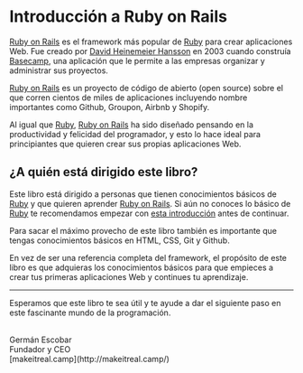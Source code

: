 # Introducción a Ruby on Rails

[Ruby on Rails](http://rubyonrails.org/) es el framework más popular de [Ruby](https://www.ruby-lang.org/) para crear aplicaciones Web. Fue creado por [David Heinemeier Hansson](http://david.heinemeierhansson.com/) en 2003 cuando construía [Basecamp](https://basecamp.com/), una aplicación que le permite a las empresas organizar y administrar sus proyectos.

[Ruby on Rails](http://rubyonrails.org/) es un proyecto de código de abierto (open source) sobre el que corren cientos de miles de aplicaciones incluyendo nombre importantes como Github, Groupon, Airbnb y Shopify.

Al igual que [Ruby](https://www.ruby-lang.org/), [Ruby on Rails](http://rubyonrails.org/) ha sido diseñado pensando en la productividad y felicidad del programador, y esto lo hace ideal para principiantes que quieren crear sus propias aplicaciones Web.

## ¿A quién está dirigido este libro?

Este libro está dirigido a personas que tienen conocimientos básicos de [Ruby](https://www.ruby-lang.org/) y que quieren aprender [Ruby on Rails](http://rubyonrails.org/). Si aún no conoces lo básico de [Ruby](https://www.ruby-lang.org/) te recomendamos empezar con [esta introducción](https://makeitrealcamp.gitbooks.io/ruby-book/content/) antes de continuar.

Para sacar el máximo provecho de este libro también es importante que tengas conocimientos básicos en HTML, CSS, Git y Github.

En vez de ser una referencia completa del framework, el propósito de este libro es que adquieras los conocimientos básicos para que empieces a crear tus primeras aplicaciones Web y continues tu aprendizaje.

---

Esperamos que este libro te sea útil y te ayude a dar el siguiente paso en este fascinante mundo de la programación.

<br>
Germán Escobar<br>
Fundador y CEO<br>
[makeitreal.camp](http://makeitreal.camp/)
